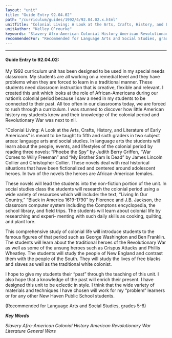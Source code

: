 ```yaml
---
layout: "unit"
title: "Guide Entry 92.04.02"
path: "/curriculum/guides/1992/4/92.04.02.x.html"
unitTitle: "Colonial Living: A Look at the Arts, Crafts, History, and Literature of Early Americans"
unitAuthor: "Kelley O’rourke"
keywords: "Slavery Afro-American Colonial History American Revolutionary War Literature General Wars"
recommendedFor: "Recommended for Language Arts and Social Studies, grades 5-6"
---
```

<body>
<hr/>
<h4>
Guide Entry to 92.04.02:
</h4>
My 1992 curriculum unit has been designed to be used in my special needs classroom. My students are all working on a remedial level and they have problems when they are forced to learn in a traditional manner. These students need classroom instruction that is creative, flexible and relevant. I created this unit which looks at the role of African-Americans during our nation’s colonial period because I saw a need in my students to be connected to their past. All too often in our classrooms today, we are forced to rush through a curriculum. I was stunned to discover how little American history my students knew and their knowledge of the colonial period and Revolutionary War was next to nil.
<p>
“Colonial Living: A Look at the Arts, Crafts, History, and Literature of Early Americans” is meant to be taught to fifth and sixth graders in two subject areas: language arts and social studies. In language arts the students will learn about the people, events, and lifestyles of the colonial period by reading three novels: “Phoebe the Spy” by Judith Berry Griffen, “War Comes to Willy Freeman” and “My Brother Sam Is Dead” by James Lincoln Collier and Christopher Collier. These novels deal with real historical situations that have been fictionalized and centered around adolescent heroes. In two of the novels the heroes are African-American females.
</p>
<p>
These novels will lead the students into the non-fiction portion of the unit. In social studies class the students will research the colonial period using a wide variety of resources which will include: the text, “Living In Our Country,” “Black in America 1619-1790” by Florence and J.B. Jackson, the classroom computer system including the Comptons encyclopedia, the school library, and field trips. The students will learn about colonial life by researching and experi- menting with such daily skills as cooking, quilting, and plant lore.
</p>
<p>
This comprehensive study of colonial life will introduce students to the famous figures of that period such as George Washington and Ben Franklin. The students will learn about the traditional heroes of the Revolutionary War as well as some of the unsung heroes such as Crispus Attacks and Phillis Wheatley. The students will study the people of New England and contrast them with the people of the South. They will study the lives of free blacks and slaves as well as the traditional white colonist.
</p>
<p>
I hope to give my students their “past” through the teaching of this unit. I also hope that a knowledge of the past will enrich their present. I have designed this unit to be eclectic in style. I think that the wide variety of materials and techniques I have chosen will work for my “problem” learners or for any other New Haven Public School students.
</p>
<p>
(Recommended for Language Arts and Social Studies, grades 5-6)
</p>
<p>
<b>
<i>
Key Words
</i>
</b>
<br/>
</p>
<p>
<i>
Slavery Afro-American Colonial History American Revolutionary War Literature General Wars
</i>
</p>
</body>